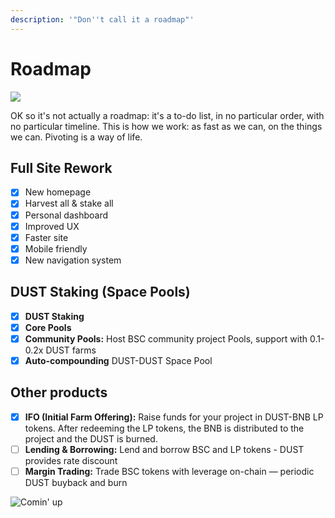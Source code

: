 ```yaml
---
description: '"Don''t call it a roadmap"'
---
```


# Roadmap

![](.gitbook/assets/docs-masthead-19-%20%281%29.png)

OK so it's not actually a roadmap: it's a to-do list, in no particular order, with no particular timeline. This is how we work: as fast as we can, on the things we can. Pivoting is a way of life.

## **Full Site Rework**

* [x] New homepage
* [x] Harvest all & stake all
* [x] Personal dashboard
* [x] Improved UX
* [x] Faster site
* [x] Mobile friendly
* [x] New navigation system

## **DUST Staking \(Space Pools\)**

* [x] **DUST Staking**
* [x] **Core Pools**
* [x] **Community Pools:** Host BSC community project Pools, support with 0.1-0.2x DUST farms
* [x] **Auto-compounding** DUST-DUST Space Pool

## Other products

* [x] **IFO \(Initial Farm Offering\):** Raise funds for your project in DUST-BNB LP tokens. After redeeming the LP tokens, the BNB is distributed to the project and the DUST is burned.
* [ ] **Lending & Borrowing:** Lend and borrow BSC and LP tokens - DUST provides rate discount
* [ ] **Margin Trading:** Trade BSC tokens with leverage on-chain — periodic DUST buyback and burn

![Comin&apos; up](.gitbook/assets/image%20%281%29%20%281%29%20%281%29%20%282%29%20%283%29%20%283%29.png)

